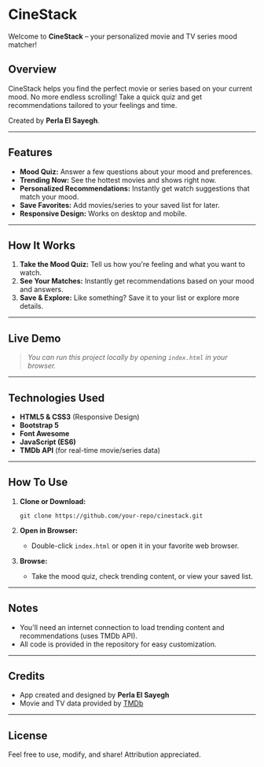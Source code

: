 # CineStack

Welcome to **CineStack** – your personalized movie and TV series mood matcher!

## Overview

CineStack helps you find the perfect movie or series based on your current mood. No more endless scrolling! Take a quick quiz and get recommendations tailored to your feelings and time.

Created by **Perla El Sayegh**.

---

## Features

- **Mood Quiz:** Answer a few questions about your mood and preferences.
- **Trending Now:** See the hottest movies and shows right now.
- **Personalized Recommendations:** Instantly get watch suggestions that match your mood.
- **Save Favorites:** Add movies/series to your saved list for later.
- **Responsive Design:** Works on desktop and mobile.

---

## How It Works

1. **Take the Mood Quiz:** Tell us how you're feeling and what you want to watch.
2. **See Your Matches:** Instantly get recommendations based on your mood and answers.
3. **Save & Explore:** Like something? Save it to your list or explore more details.

---

## Live Demo

> _You can run this project locally by opening `index.html` in your browser._

---

## Technologies Used

- **HTML5 & CSS3** (Responsive Design)
- **Bootstrap 5**
- **Font Awesome**
- **JavaScript (ES6)**
- **TMDb API** (for real-time movie/series data)

---

## How To Use

1. **Clone or Download:**
   ```
   git clone https://github.com/your-repo/cinestack.git
   ```
2. **Open in Browser:**
   - Double-click `index.html` or open it in your favorite web browser.

3. **Browse:**
   - Take the mood quiz, check trending content, or view your saved list.

---

## Notes

- You'll need an internet connection to load trending content and recommendations (uses TMDb API).
- All code is provided in the repository for easy customization.

---

## Credits

- App created and designed by **Perla El Sayegh**
- Movie and TV data provided by [TMDb](https://www.themoviedb.org/)

---

## License

Feel free to use, modify, and share! Attribution appreciated.
